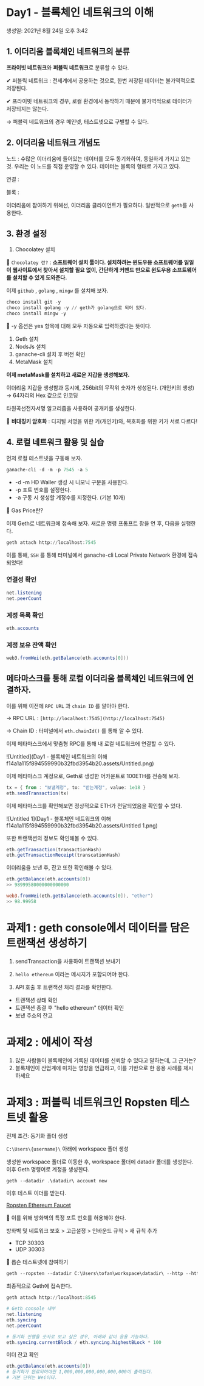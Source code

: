 # Day1 - 블록체인 네트워크의 이해

생성일: 2021년 8월 24일 오후 3:42

## 1. 이더리움 블록체인 네트워크의 분류

**프라이빗 네트워크**와 **퍼블릭 네트워크**로 분류할 수 있다.

✔ 퍼블릭 네트워크 : 전세계에서 공용하는 것으로, 한번 저장된 데이터는 불가역적으로 저장된다.

✔ 프라이빗 네트워크의 경우, 로컬 환경에서 동작하기 때문에 불가역적으로 데이터가 저장되지는 않는다.

→ 퍼블릭 네트워크의 경우 메인넷, 테스트넷으로 구별할 수 있다. 

## 2. 이더리움 네트워크 개념도

노드 : 수많은 이더리움에 들어있는 데이터를 모두 동기화하여, 동일하게 가지고 있는 것. 우리는 이 노드를 직접 운영할 수 있다. 데이터는 블록의 형태로 가지고 있다.

연결 : 

블록 : 

이더리움에 참여하기 위해선, 이더리움 클라이언트가 필요하다. 일반적으로 `geth`를 사용한다.

## 3. 환경 설정

1. Chocolatey 설치

🤔 `Chocolatey 란?` : **소프트웨어 설치 툴이다. 설치하려는 윈도우용 소프트웨어를 일일이 웹사이트에서 찾아서 설치할 필요 없이, 간단하게 커맨드 만으로 윈도우용 소프트웨어를 설치할 수 있게 도와준다.**

이제 `github` , `golang` , `mingw` 를 설치해 보자.

```powershell
choco install git -y
choco install golang -y // geth가 golang으로 되어 있다.
choco install mingw -y
```

🤔 -y 옵션은 yes 항목에 대해 모두 자동으로 입력하겠다는 뜻이다.

1. Geth 설치
2. NodsJs 설치
3. ganache-cli 설치 후 버전 확인 
4. MetaMask 설치

**이제 metaMask를 설치하고 새로운 지갑을 생성해보자.**

이더리움 지갑을 생성함과 동시에, 256bit의 무작위 숫자가 생성된다. (개인키의 생성) → 64자리의 Hex 값으로 인코딩

타원곡선전자서명 알고리즘을 사용하여 공개키를 생성한다.

🤔 **비대칭키 암호화** : 디지털 서명을 위한 키(개인키)와, 복호화를 위한 키가 서로 다르다!

## 4. 로컬 네트워크 활용 및 실습

먼저 로컬 테스트넷을 구동해 보자.

```powershell
ganache-cli -d -m -p 7545 -a 5
```

- -d -m HD Waller 생성 시 니모닉 구문을 사용한다.
- -p 포트 번호를 설정한다.
- -a 구동 시 생성할 계정수를 지정한다. (기본 10개)

🤔 Gas Price란?

이제 Geth로 네트워크에 접속해 보자.  새로운 명령 프톰프트 창을 연 후, 다음을 실행한다.

```powershell
geth attach http://localhost:7545
```

이를 통해, `SSH` 를 통해 터미널에서 ganache-cli Local Private Network 환경에 접속되었다!

### 연결성 확인

```powershell
net.listening
net.peerCount
```

### 계정 목록 확인

```powershell
eth.accounts
```

### 계정 보유 잔액 확인

```powershell
web3.fromWei(eth.getBalance(eth.accounts[0]))
```

## 메타마스크를 통해 로컬 이더리움 블록체인 네트워크에 연결하자.

이를 위해 이전에 `RPC URL` 과 `chain ID` 를 알아야 한다.

→ RPC URL : `[http://localhost:7545](http://localhost:7545)` 

→ Chain ID : 터미널에서 `eth.chainId()` 를 통해 알 수 있다.

이제 메타마스크에서 맞춤형 RPC를 통해 내 로컬 네트워크에 연결할 수 있다.

![Untitled](Day1 - 블록체인 네트워크의 이해 f14a1a115f894559990b32fbd3954b20.assets/Untitled.png)

이제 메타마스크 계정으로, Geth로 생성한 어카운트로 100ETH를 전송해 보자.

```powershell
tx = { from : "보낼계정", to: "받는계정", value: 1e18 }
eth.sendTransaction(tx)
```

이제 메타마스크를 확인해보면 정상적으로 ETH가 전달되었음을 확인할 수 있다.

![Untitled 1](Day1 - 블록체인 네트워크의 이해 f14a1a115f894559990b32fbd3954b20.assets/Untitled 1.png)

또한 트랜잭션의 정보도 확인해볼 수 있다. 

```powershell
eth.getTransaction(transactionHash)
eth.getTransactionReceipt(transcationHash) 
```

이더리움을 보낸 후, 잔고 또한 확인해볼 수 있다.

```powershell
eth.getBalance(eth.accounts[0])
>> 98999580000000000000

web3.fromWei(eth.getBalance(eth.accounts[0]), "ether")
>> 98.99958
```

# 과제1 : geth console에서 데이터를 담은 트랜잭션 생성하기

1) sendTransaction을 사용하여 트랜잭션 보내기

2) `hello ethereum` 이라는 메시지가 포함되어야 한다.

3) API 호출 후 트랜잭션 처리 결과를 확인한다.

- 트랜잭션 상태 확인
- 트랜잭션 종결 후 "hello ethereum" 데이터 확인
- 보낸 주소의 잔고

# 과제2 : 에세이 작성

1. 많은 사람들이 블록체인에 기록된 데이터를 신뢰할 수 있다고 말하는데, 그 근거는?
2. 블록체인이 산업계에 미치는 영향을 언급하고, 이를 기반으로 한 응용 사례를 제시하세요

# 과제3 : 퍼블릭 네트워크인 Ropsten 테스트넷 활용

전제 조건: 동기화 폴더 생성

`C:\Users\{username}\` 아래에 workspace 폴더 생성

생성한 workspace 폴더로 이동한 후, workspace 폴더에 datadir 폴더를 생성한다. 이후 Geth 명령어로 계정을 생성한다.

```powershell
geth --datadir .\datadir\ account new
```

이후 테스트 이더를 받는다. 

[Ropsten Ethereum Faucet](https://faucet.ropsten.be/)

🤔 이를 위해 방화벽의 특정 포트 번호를 허용해야 한다.

방화벽 및 네트워크 보호 > 고급설정 > 인바운드 규칙 > 새 규칙 추가

- TCP 30303
- UDP 30303

🤔 롭슨 테스트넷에 참여하기

```powershell
geth --ropsten --datadir C:\Users\tofan\workspace\datadir\ --http --http.addr 0.0.0.0 -http.api eth,net,web3,personal --http.corsdomain * --allow-insecure-unlock
```

최종적으로 Geth에 접속한다.

```powershell
geth attach http://localhost:8545

# Geth console 내부
net.listening
eth.syncing
net.peerCount

# 동기화 진행을 숫자로 보고 싶은 경우, 아래와 같이 응용 가능하다.
eth.syncing.currentBlock / eth.syncing.highestBLock * 100
```

이더 잔고 확인

```powershell
eth.getBalance(eth.accounts[0])
# 동기화가 완료되어야만 1,000,000,000,000,000,000이 출력된다.
# 기본 단위는 Wei이다.
```